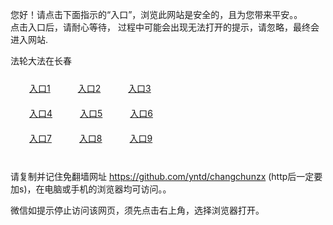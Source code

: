 您好！请点击下面指示的“入口”，浏览此网站是安全的，且为您带来平安。。 <br/>
点击入口后，请耐心等待， 过程中可能会出现无法打开的提示，请忽略，最终会进入网站. </br>

法轮大法在长春<br/>
<div style="padding:10px"><a style="margin:20px" target="_blank" href="https://d393cjl1bgt48j.cloudfront.net/2Qpsp?mmrjmlg" id="ccLink1" rel="nofollow">入口1</a> <a target="_blank" style="margin:20px" href="https://d1x842cb7l3iz5.cloudfront.net/2Qpsp?lnrlj" id="ccLink2" rel="nofollow">入口2</a> <a style="margin:20px" target="_blank" href="https://d2ttfbdcv2c60r.cloudfront.net/2Qpsp?ibhlkpy" id="ccLink3" rel="nofollow">入口3</a></div>

<div style="padding:10px" ><a style="margin:20px" target="_blank" href="https://d393cjl1bgt48j.cloudfront.net/2Qpsp?mmrjmlg" id="ccLink4" rel="nofollow">入口4</a> <a style="margin:20px" href="https://d1x842cb7l3iz5.cloudfront.net/2Qpsp?lnrlj" target="_blank" id="ccLink5" rel="nofollow">入口5</a> <a style="margin:20px" href="https://d2ttfbdcv2c60r.cloudfront.net/2Qpsp?ibhlkpy" target="_blank" id="ccLink6" rel="nofollow">入口6</a></div>

<div style="padding:10px"><a style="margin:20px" target="_blank" href="https://d393cjl1bgt48j.cloudfront.net/2Qpsp?mmrjmlg" id="ccLink7" rel="nofollow">入口7</a> <a style="margin:20px" href="https://d1x842cb7l3iz5.cloudfront.net/2Qpsp?lnrlj" target="_blank" id="ccLink8" rel="nofollow">入口8</a> <a style="margin:20px" target="_blank" href="https://d2ttfbdcv2c60r.cloudfront.net/2Qpsp?ibhlkpy" id="ccLink9" rel="nofollow">入口9</a></div>

<br/>



请复制并记住免翻墙网址 https://github.com/yntd/changchunzx (http后一定要加s)，在电脑或手机的浏览器均可访问。。<br/>

微信如提示停止访问该网页，须先点击右上角，选择浏览器打开。
